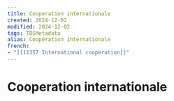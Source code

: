 ```yaml
---
title: Cooperation internationale
created: 2024-12-02
modified: 2024-12-02
tags: TBSMetadata
alias: Coopération internationale
french:
- "[[11357 International cooperation]]"
---
```

# Cooperation internationale
